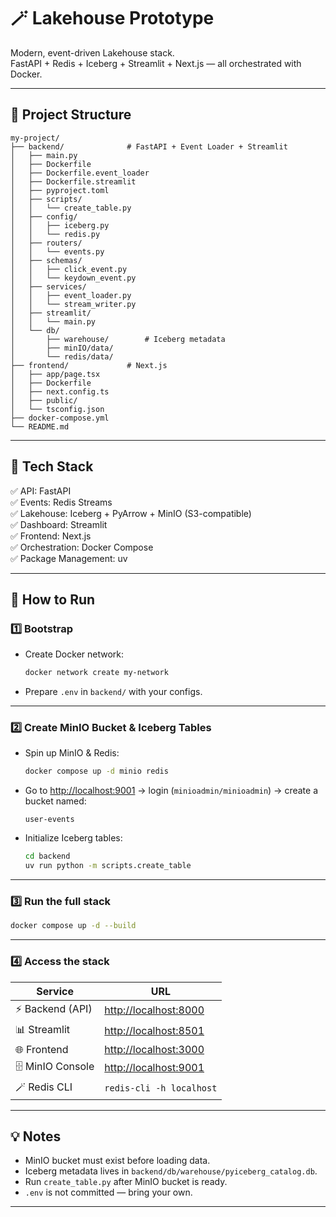 # 🪄 Lakehouse Prototype

Modern, event-driven Lakehouse stack.  
FastAPI + Redis + Iceberg + Streamlit + Next.js — all orchestrated with Docker.

---

## 📁 Project Structure

```
my-project/
├── backend/              # FastAPI + Event Loader + Streamlit
│   ├── main.py
│   ├── Dockerfile
│   ├── Dockerfile.event_loader
│   ├── Dockerfile.streamlit
│   ├── pyproject.toml
│   ├── scripts/
│   │   └── create_table.py
│   ├── config/
│   │   ├── iceberg.py
│   │   └── redis.py
│   ├── routers/
│   │   └── events.py
│   ├── schemas/
│   │   ├── click_event.py
│   │   └── keydown_event.py
│   ├── services/
│   │   ├── event_loader.py
│   │   └── stream_writer.py
│   ├── streamlit/
│   │   └── main.py
│   └── db/
│       ├── warehouse/        # Iceberg metadata
│       ├── minIO/data/
│       └── redis/data/
├── frontend/             # Next.js
│   ├── app/page.tsx
│   ├── Dockerfile
│   ├── next.config.ts
│   ├── public/
│   └── tsconfig.json
├── docker-compose.yml
└── README.md
```

---

## 🚀 Tech Stack

✅ API: FastAPI  
✅ Events: Redis Streams  
✅ Lakehouse: Iceberg + PyArrow + MinIO (S3-compatible)  
✅ Dashboard: Streamlit  
✅ Frontend: Next.js  
✅ Orchestration: Docker Compose  
✅ Package Management: uv  

---

## 🧰 How to Run

### 1️⃣ Bootstrap

- Create Docker network:
  ```bash
  docker network create my-network
  ```

- Prepare `.env` in `backend/` with your configs.

---

### 2️⃣ Create MinIO Bucket & Iceberg Tables

- Spin up MinIO & Redis:
  ```bash
  docker compose up -d minio redis
  ```

- Go to [http://localhost:9001](http://localhost:9001) → login (`minioadmin/minioadmin`) → create a bucket named:
  ```
  user-events
  ```

- Initialize Iceberg tables:
  ```bash
  cd backend
  uv run python -m scripts.create_table
  ```

---

### 3️⃣ Run the full stack

```bash
docker compose up -d --build
```

---

### 4️⃣ Access the stack

| Service            | URL                              |
|--------------------|----------------------------------|
| ⚡️ Backend (API)    | [http://localhost:8000](http://localhost:8000) |
| 📊 Streamlit        | [http://localhost:8501](http://localhost:8501) |
| 🌐 Frontend         | [http://localhost:3000](http://localhost:3000) |
| 🗄️ MinIO Console     | [http://localhost:9001](http://localhost:9001) |
| 🪄 Redis CLI         | `redis-cli -h localhost`        |

---

## 💡 Notes

- MinIO bucket must exist before loading data.
- Iceberg metadata lives in `backend/db/warehouse/pyiceberg_catalog.db`.
- Run `create_table.py` after MinIO bucket is ready.
- `.env` is not committed — bring your own.

---
